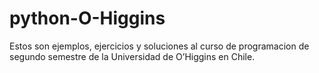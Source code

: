 # python-O-Higgins

Estos son ejemplos, ejercicios y soluciones al curso de programacion de segundo semestre de la Universidad de O’Higgins en Chile.
